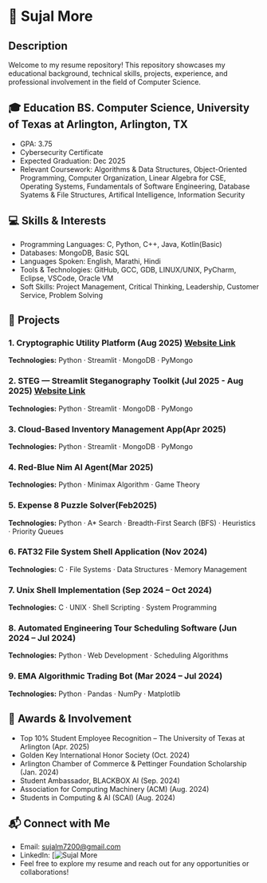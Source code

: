 # 📄 Sujal More

## Description

Welcome to my resume repository! This repository showcases my educational background, technical skills, projects, experience, and professional involvement in the field of Computer Science.


## 🎓 Education BS. Computer Science, University of Texas at Arlington, Arlington, TX 
- GPA: 3.75
- Cybersecurity Certificate 
- Expected Graduation: Dec 2025  
- Relevant Coursework: Algorithms & Data Structures, Object-Oriented Programming, Computer Organization, Linear Algebra for CSE, Operating Systems, Fundamentals of Software Engineering, Database Syatems & File Structures, Artifical Intelligence, Information Security


## 💻 Skills & Interests 
- Programming Languages: C, Python, C++, Java, Kotlin(Basic)
- Databases: MongoDB, Basic SQL
- Languages Spoken: English, Marathi, Hindi
- Tools & Technologies: GitHub, GCC, GDB, LINUX/UNIX, PyCharm, Eclipse, VSCode, Oracle VM
- Soft Skills: Project Management, Critical Thinking, Leadership, Customer Service, Problem Solving 


## 🔧 Projects

### 1. Cryptographic Utility Platform (Aug 2025) [Website Link](https://hashcrypt.streamlit.app/)
**Technologies:** Python · Streamlit · MongoDB · PyMongo

### 2. STEG — Streamlit Steganography Toolkit (Jul 2025 - Aug 2025) [Website Link](https://stegassignment.streamlit.app/)
**Technologies:** Python · Streamlit · MongoDB · PyMongo

### 3. Cloud-Based Inventory Management App(Apr 2025)
**Technologies:** Python · Streamlit · MongoDB · PyMongo  

### 4. Red-Blue Nim AI Agent(Mar 2025)
**Technologies:** Python · Minimax Algorithm · Game Theory

### 5. Expense 8 Puzzle Solver(Feb2025)
**Technologies:** Python · A* Search · Breadth-First Search (BFS) · Heuristics · Priority Queues

### 6. FAT32 File System Shell Application (Nov 2024)
**Technologies:** C · File Systems · Data Structures · Memory Management

### 7. Unix Shell Implementation (Sep 2024 – Oct 2024)
**Technologies:** C · UNIX · Shell Scripting · System Programming

### 8. Automated Engineering Tour Scheduling Software (Jun 2024 – Jul 2024)
**Technologies:** Python · Web Development · Scheduling Algorithms

### 9. EMA Algorithmic Trading Bot (Mar 2024 – Jul 2024)
**Technologies:** Python · Pandas · NumPy · Matplotlib

## 🥇 Awards & Involvement

- Top 10% Student Employee Recognition – The University of Texas at Arlington (Apr. 2025)
- Golden Key International Honor Society (Oct. 2024)
- Arlington Chamber of Commerce & Pettinger Foundation Scholarship (Jan. 2024)
- Student Ambassador, BLACKBOX AI (Sep. 2024)
- Association for Computing Machinery (ACM) (Aug. 2024)
- Students in Computing & AI (SCAI) (Aug. 2024)

## 📬 Connect with Me
- Email: sujalm7200@gmail.com
- LinkedIn: [![Sujal More](linkedin.com/in/sujalmore/ )
- Feel free to explore my resume and reach out for any opportunities or collaborations!
